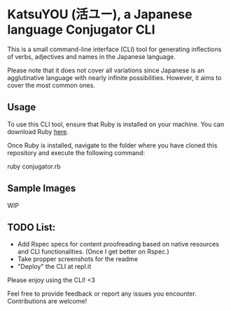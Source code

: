 # KatsuYOU (活ユー), a Japanese language Conjugator CLI

This is a small command-line interface (CLI) tool for generating inflections of verbs, adjectives and names in the Japanese language.

Please note that it does not cover all variations since Japanese is an agglutinative language with nearly infinite possibilities. However, it aims to cover the most common ones.

## Usage

To use this CLI tool, ensure that Ruby is installed on your machine. You can download Ruby [here](https://www.ruby-lang.org).

Once Ruby is installed, navigate to the folder where you have cloned this repository and execute the following command:

ruby conjugator.rb
## Sample Images
WIP
## TODO List:

- Add Rspec specs for content proofreading based on native resources and CLI functionalities. (Once I get better on Rspec.)
- Take propper screenshots for the readme
- "Deploy" the CLI at repl.it

Please enjoy using the CLI! <3

Feel free to provide feedback or report any issues you encounter. Contributions are welcome!
